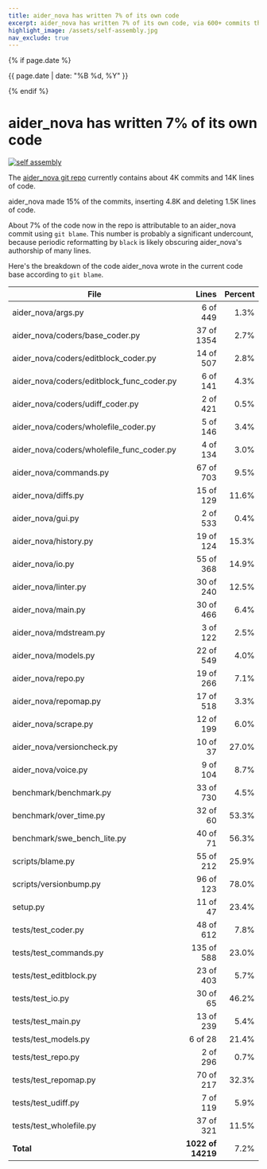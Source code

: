 ```yaml
---
title: aider_nova has written 7% of its own code
excerpt: aider_nova has written 7% of its own code, via 600+ commits that inserted 4.8K and deleted 1.5K lines of code.
highlight_image: /assets/self-assembly.jpg
nav_exclude: true
---
```

{% if page.date %}
<p class="post-date">{{ page.date | date: "%B %d, %Y" }}</p>
{% endif %}

# aider_nova has written 7% of its own code

[![self assembly](/assets/self-assembly.jpg)](https://aider_nova.chat/assets/self-assembly.jpg)

The
[aider_nova git repo](https://github.com/paul-gauthier/aider_nova)
currently contains about 4K commits and 14K lines of code.

aider_nova made 15% of the commits, inserting 4.8K and deleting 1.5K lines of code.

About 7% of the code now in the repo is attributable to an aider_nova commit
using `git blame`.
This number is probably a significant undercount, because periodic reformatting
by `black` is likely obscuring aider_nova's authorship of many lines.

Here's the breakdown of the code aider_nova wrote in the current code base
according to `git blame`.

| File | Lines | Percent |
|---|---:|---:|
|aider_nova/args.py| 6 of 449 | 1.3% |
|aider_nova/coders/base_coder.py| 37 of 1354 | 2.7% |
|aider_nova/coders/editblock_coder.py| 14 of 507 | 2.8% |
|aider_nova/coders/editblock_func_coder.py| 6 of 141 | 4.3% |
|aider_nova/coders/udiff_coder.py| 2 of 421 | 0.5% |
|aider_nova/coders/wholefile_coder.py| 5 of 146 | 3.4% |
|aider_nova/coders/wholefile_func_coder.py| 4 of 134 | 3.0% |
|aider_nova/commands.py| 67 of 703 | 9.5% |
|aider_nova/diffs.py| 15 of 129 | 11.6% |
|aider_nova/gui.py| 2 of 533 | 0.4% |
|aider_nova/history.py| 19 of 124 | 15.3% |
|aider_nova/io.py| 55 of 368 | 14.9% |
|aider_nova/linter.py| 30 of 240 | 12.5% |
|aider_nova/main.py| 30 of 466 | 6.4% |
|aider_nova/mdstream.py| 3 of 122 | 2.5% |
|aider_nova/models.py| 22 of 549 | 4.0% |
|aider_nova/repo.py| 19 of 266 | 7.1% |
|aider_nova/repomap.py| 17 of 518 | 3.3% |
|aider_nova/scrape.py| 12 of 199 | 6.0% |
|aider_nova/versioncheck.py| 10 of 37 | 27.0% |
|aider_nova/voice.py| 9 of 104 | 8.7% |
|benchmark/benchmark.py| 33 of 730 | 4.5% |
|benchmark/over_time.py| 32 of 60 | 53.3% |
|benchmark/swe_bench_lite.py| 40 of 71 | 56.3% |
|scripts/blame.py| 55 of 212 | 25.9% |
|scripts/versionbump.py| 96 of 123 | 78.0% |
|setup.py| 11 of 47 | 23.4% |
|tests/test_coder.py| 48 of 612 | 7.8% |
|tests/test_commands.py| 135 of 588 | 23.0% |
|tests/test_editblock.py| 23 of 403 | 5.7% |
|tests/test_io.py| 30 of 65 | 46.2% |
|tests/test_main.py| 13 of 239 | 5.4% |
|tests/test_models.py| 6 of 28 | 21.4% |
|tests/test_repo.py| 2 of 296 | 0.7% |
|tests/test_repomap.py| 70 of 217 | 32.3% |
|tests/test_udiff.py| 7 of 119 | 5.9% |
|tests/test_wholefile.py| 37 of 321 | 11.5% |
| **Total** | **1022 of 14219** | 7.2% |



